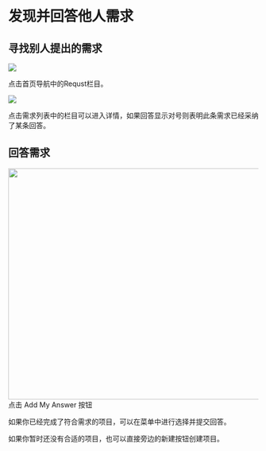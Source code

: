 # 发现并回答他人需求

## 寻找别人提出的需求
<img src="./media/nav2.png"  />

点击首页导航中的Requst栏目。

<img src="./media/requst_eg.png"  />

点击需求列表中的栏目可以进入详情，如果回答显示对号则表明此条需求已经采纳了某条回答。

## 回答需求
<img src="./media/request.png"  width="840px" height="465px" />
点击 Add My Answer 按钮

如果你已经完成了符合需求的项目，可以在菜单中进行选择并提交回答。

如果你暂时还没有合适的项目，也可以直接旁边的新建按钮创建项目。
